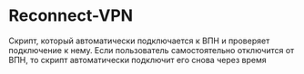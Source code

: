 # Reconnect-VPN
Скрипт, который автоматически подключается к ВПН и проверяет подключение к нему.
Если пользователь самостоятельно отключится от ВПН, то скрипт автоматически подключит его снова через время
